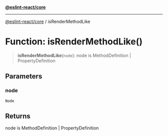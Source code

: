 [**@eslint-react/core**](../README.md)

***

[@eslint-react/core](../README.md) / isRenderMethodLike

# Function: isRenderMethodLike()

> **isRenderMethodLike**(`node`): node is MethodDefinition \| PropertyDefinition

## Parameters

### node

`Node`

## Returns

node is MethodDefinition \| PropertyDefinition
